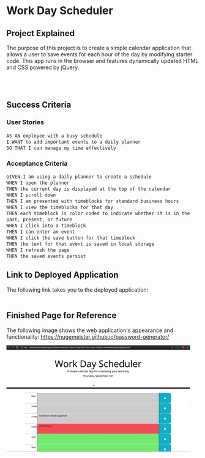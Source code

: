 # Work Day Scheduler

## Project Explained
The purpose of this project is to create a simple calendar application that allows a user to save events for each hour of the day by modifying starter code. This app runs in the browser and features dynamically updated HTML and CSS powered by jQuery.

<br></br>
## Success Criteria

### User Stories
```
AS AN employee with a busy schedule
I WANT to add important events to a daily planner
SO THAT I can manage my time effectively

```
### Acceptance Criteria
```
GIVEN I am using a daily planner to create a schedule
WHEN I open the planner
THEN the current day is displayed at the top of the calendar
WHEN I scroll down
THEN I am presented with timeblocks for standard business hours
WHEN I view the timeblocks for that day
THEN each timeblock is color coded to indicate whether it is in the past, present, or future
WHEN I click into a timeblock
THEN I can enter an event
WHEN I click the save button for that timeblock
THEN the text for that event is saved in local storage
WHEN I refresh the page
THEN the saved events persist

```

## Link to Deployed Application

The following link takes you to the deployed application: 
<br></br>

## Finished Page for Reference

The following image shows the web application's appearance and functionality: https://nugemeister.github.io/password-generator/

![This is a screenshot of the live webpage.](./assets/live-webpage-demo.gif)
<br></br>

